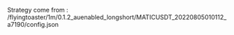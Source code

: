 Strategy come from : /flyingtoaster/1m/0.1.2_auenabled_longshort/MATICUSDT_20220805010112_a7190/config.json